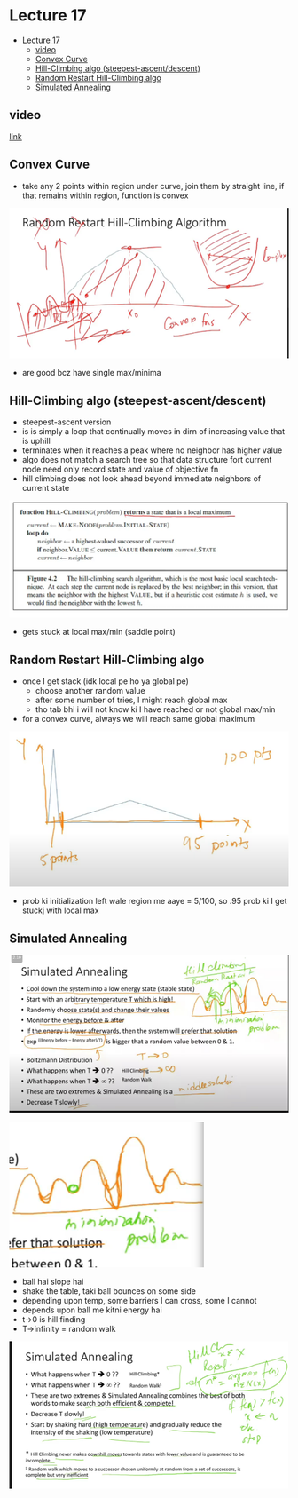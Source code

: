 # Lecture 17

- [Lecture 17](#lecture-17)
  - [video](#video)
  - [Convex Curve](#convex-curve)
  - [Hill-Climbing algo (steepest-ascent/descent)](#hill-climbing-algo-steepest-ascentdescent)
  - [Random Restart Hill-Climbing algo](#random-restart-hill-climbing-algo)
  - [Simulated Annealing](#simulated-annealing)

## video

[link](https://drive.google.com/file/d/1B_zIhusscT0_rAKyqhs3Vt89W3ZKL1JW/view)

## Convex Curve

- take any 2 points within region under curve, join them by straight line, if that remains within region, function is convex

![c](conv.png)

- are good bcz have single max/minima

## Hill-Climbing algo (steepest-ascent/descent)

- steepest-ascent version
- is is simply a loop that continually moves in dirn of increasing value that is uphill
- terminates when it reaches a peak where no neighbor has higher value
- algo does not match a search tree so that data structure fort current node need only record state and value of objective fn
- hill climbing does not look ahead beyond immediate neighbors of current state

![al](algo.png)

- gets stuck at local max/min (saddle point)

## Random Restart Hill-Climbing algo

- once I get stack (idk local pe ho ya global pe)
  - choose another random value
  - after some number of tries, I might reach global max
  - tho tab bhi i will not know ki I have reached or not global max/min
- for a convex curve, always we will reach same global maximum

![e](eg11.png)

- prob ki initialization left wale region me aaye = 5/100, so .95 prob ki I get stuckj with local max

## Simulated Annealing

![s](sa.png)

![m](mp.png)

- ball hai slope hai
- shake the table, taki ball bounces on some side
- depending upon temp, some barriers I can cross, some I cannot
- depends upon ball me kitni energy hai
- t->0 is hill finding
- T->infinity = random walk

![s](sa2.png)
